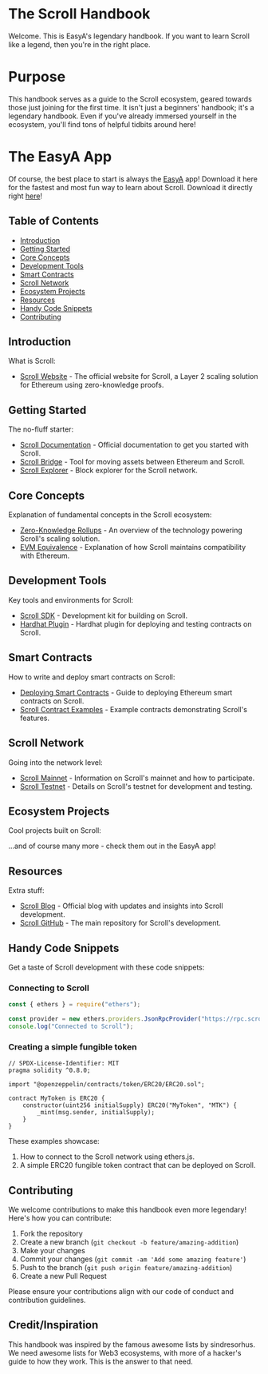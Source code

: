 # The Scroll Handbook

Welcome. This is EasyA's legendary handbook. If you want to learn Scroll like a legend, then you're in the right place.

# Purpose

This handbook serves as a guide to the Scroll ecosystem, geared towards those just joining for the first time. It isn't just a beginners' handbook; it's a legendary handbook. Even if you've already immersed yourself in the ecosystem, you'll find tons of helpful tidbits around here!

# The EasyA App

Of course, the best place to start is always the [EasyA](https://www.easya.io) app! Download it here for the fastest and most fun way to learn about Scroll. Download it directly right [here](https://links.easya.io/links/gotoapp)!

## Table of Contents

- [Introduction](#introduction)
- [Getting Started](#getting-started)
- [Core Concepts](#core-concepts)
- [Development Tools](#development-tools)
- [Smart Contracts](#smart-contracts)
- [Scroll Network](#scroll-network)
- [Ecosystem Projects](#ecosystem-projects)
- [Resources](#resources)
- [Handy Code Snippets](#handy-code-snippets)
- [Contributing](#contributing)

## Introduction

What is Scroll:

- [Scroll Website](https://scroll.io) - The official website for Scroll, a Layer 2 scaling solution for Ethereum using zero-knowledge proofs.

## Getting Started

The no-fluff starter:

- [Scroll Documentation](https://scroll.io/docs) - Official documentation to get you started with Scroll.
- [Scroll Bridge](https://scroll.io/bridge) - Tool for moving assets between Ethereum and Scroll.
- [Scroll Explorer](https://scroll.io/explorer) - Block explorer for the Scroll network.

## Core Concepts

Explanation of fundamental concepts in the Scroll ecosystem:

- [Zero-Knowledge Rollups](https://scroll.io/blog/zkrollup) - An overview of the technology powering Scroll's scaling solution.
- [EVM Equivalence](https://scroll.io/blog/evm-equivalence) - Explanation of how Scroll maintains compatibility with Ethereum.

## Development Tools

Key tools and environments for Scroll:

- [Scroll SDK](https://scroll.io/docs/sdk) - Development kit for building on Scroll.
- [Hardhat Plugin](https://scroll.io/docs/hardhat-plugin) - Hardhat plugin for deploying and testing contracts on Scroll.

## Smart Contracts

How to write and deploy smart contracts on Scroll:

- [Deploying Smart Contracts](https://scroll.io/docs/deploy) - Guide to deploying Ethereum smart contracts on Scroll.
- [Scroll Contract Examples](https://scroll.io/docs/examples) - Example contracts demonstrating Scroll's features.

## Scroll Network

Going into the network level:

- [Scroll Mainnet](https://scroll.io/mainnet) - Information on Scroll's mainnet and how to participate.
- [Scroll Testnet](https://scroll.io/testnet) - Details on Scroll's testnet for development and testing.

## Ecosystem Projects

Cool projects built on Scroll:



...and of course many more - check them out in the EasyA app!

## Resources

Extra stuff:

- [Scroll Blog](https://scroll.io/blog) - Official blog with updates and insights into Scroll development.
- [Scroll GitHub](https://github.com/scroll-tech) - The main repository for Scroll's development.

## Handy Code Snippets

Get a taste of Scroll development with these code snippets:

### Connecting to Scroll

```javascript
const { ethers } = require("ethers");

const provider = new ethers.providers.JsonRpcProvider("https://rpc.scroll.io");
console.log("Connected to Scroll");
```

### Creating a simple fungible token

```solidity
// SPDX-License-Identifier: MIT
pragma solidity ^0.8.0;

import "@openzeppelin/contracts/token/ERC20/ERC20.sol";

contract MyToken is ERC20 {
    constructor(uint256 initialSupply) ERC20("MyToken", "MTK") {
        _mint(msg.sender, initialSupply);
    }
}
```

These examples showcase:
1. How to connect to the Scroll network using ethers.js.
2. A simple ERC20 fungible token contract that can be deployed on Scroll.

## Contributing

We welcome contributions to make this handbook even more legendary! Here's how you can contribute:

1. Fork the repository
2. Create a new branch (`git checkout -b feature/amazing-addition`)
3. Make your changes
4. Commit your changes (`git commit -am 'Add some amazing feature'`)
5. Push to the branch (`git push origin feature/amazing-addition`)
6. Create a new Pull Request

Please ensure your contributions align with our code of conduct and contribution guidelines.

## Credit/Inspiration

This handbook was inspired by the famous awesome lists by sindresorhus. We need awesome lists for Web3 ecosystems, with more of a hacker's guide to how they work. This is the answer to that need.
